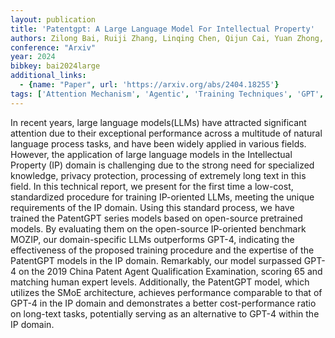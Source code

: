 ```yaml
---
layout: publication
title: 'Patentgpt: A Large Language Model For Intellectual Property'
authors: Zilong Bai, Ruiji Zhang, Linqing Chen, Qijun Cai, Yuan Zhong, Cong Wang, Yan Fang, Jie Fang, Jing Sun, Weikuan Wang, Lizhi Zhou, Haoran Hua, Tian Qiu, Chaochao Wang, Cheng Sun, Jianping Lu, Yixin Wang, Yubin Xia, Meng Hu, Haowen Liu, Peng Xu, Licong Xu, Fu Bian, Xiaolong Gu, Lisha Zhang, Weilei Wang, Changyang Tu
conference: "Arxiv"
year: 2024
bibkey: bai2024large
additional_links:
  - {name: "Paper", url: 'https://arxiv.org/abs/2404.18255'}
tags: ['Attention Mechanism', 'Agentic', 'Training Techniques', 'GPT', 'Model Architecture']
---
```

In recent years, large language models(LLMs) have attracted significant
attention due to their exceptional performance across a multitude of natural
language process tasks, and have been widely applied in various fields.
However, the application of large language models in the Intellectual Property
(IP) domain is challenging due to the strong need for specialized knowledge,
privacy protection, processing of extremely long text in this field. In this
technical report, we present for the first time a low-cost, standardized
procedure for training IP-oriented LLMs, meeting the unique requirements of the
IP domain. Using this standard process, we have trained the PatentGPT series
models based on open-source pretrained models. By evaluating them on the
open-source IP-oriented benchmark MOZIP, our domain-specific LLMs outperforms
GPT-4, indicating the effectiveness of the proposed training procedure and the
expertise of the PatentGPT models in the IP domain. Remarkably, our model
surpassed GPT-4 on the 2019 China Patent Agent Qualification Examination,
scoring 65 and matching human expert levels. Additionally, the PatentGPT model,
which utilizes the SMoE architecture, achieves performance comparable to that
of GPT-4 in the IP domain and demonstrates a better cost-performance ratio on
long-text tasks, potentially serving as an alternative to GPT-4 within the IP
domain.
